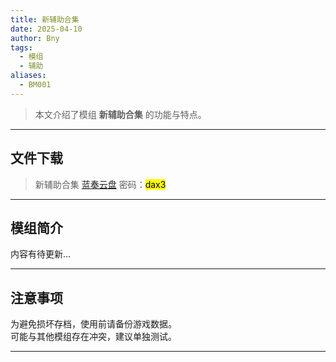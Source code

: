 ```yaml
---
title: 新辅助合集
date: 2025-04-10
author: Bny
tags:
  - 模组
  - 辅助
aliases:
  - BM001
---
```


> 本文介绍了模组 **新辅助合集** 的功能与特点。

---

## 文件下载

> 新辅助合集
[蓝奏云盘](https://xfzdaxsg.lanzouw.com/b0crbhuzi) 密码：<mark>dax3</mark>

---

## 模组简介

>  
内容有待更新...  

---

## 注意事项

>  
为避免损坏存档，使用前请备份游戏数据。  
可能与其他模组存在冲突，建议单独测试。  

---

